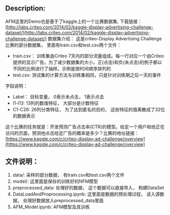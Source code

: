 ## Description:

AFM这里的Demo也是基于了kaggle上的一个比赛数据集,  下载链接：[http://labs.criteo.com/2014/02/kaggle-display-advertising-challenge-dataset/](http://labs.criteo.com/2014/02/kaggle-display-advertising-challenge-dataset/) 数据集介绍：
这是criteo-Display Advertising Challenge比赛的部分数据集， 里面有train.csv和test.csv两个文件：

* train.csv： 训练集由Criteo 7天内的部分流量组成。每一行对应一个由Criteo提供的显示广告。为了减少数据集的大小，正(点击)和负(未点击)的例子都以不同的比例进行了抽样。示例是按时间顺序排列的
* test.csv: 测试集的计算方法与训练集相同，只是针对训练期之后一天的事件

字段说明：

* Label： 目标变量， 0表示未点击， 1表示点击
* l1-l13: 13列的数值特征， 大部分是计数特征
* C1-C26: 26列分类特征， 为了达到匿名的目的， 这些特征的值离散成了32位的数据表示

这个比赛的任务就是：开发预测广告点击率(CTR)的模型。给定一个用户和他正在访问的页面，预测他点击给定广告的概率是多少？比赛的地址链接：[https://www.kaggle.com/c/criteo-display-ad-challenge/overview](https://www.kaggle.com/c/criteo-display-ad-challenge/overview)

## 文件说明：

1. data/:  采样的部分数据， 有train.csv和test.csv两个文件
2. model/: 这里面是保存的训练好的NFM模型
3. preprocessed_data: 处理好的数据， 这个数据可以直接导入， 构建DataSet
4. DataLoadAndProprocessing.ipynb: 这里面是数据的预处理过程， 读入源数据， 处理好数据放入preprocessed_data里面
5. AFM_Model.ipynb: AFM模型及其训练
